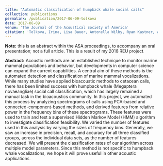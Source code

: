 ```yaml
---
title: "Automatic classification of humpback whale social calls"
collection: publications
permalink: /publication/2017-06-09-tolkova
date: 2017-06-09
venue: 'The Journal of the Acoustical Society of America'
citation: 'Tolkova, Irina, Lisa Bauer, Antonella Wilby, Ryan Kastner, and Kerri Seger. &quot;Automatic classification of humpback whale social calls.&quot; <i>The Journal of the Acoustical Society of America</i> 141, no. 5 (2017): 3605-3605.'
---
```

**Note:** this is an abstract within the ASA proceedings, to accompany an oral presentation; not a full article. This is a result of my 2016 REU project.

**Abstract:** Acoustic methods are an established technique to monitor marine mammal populations and behavior, but developments in computer science can expand the current capabilities. A central aim of these methods is the automated detection and classification of marine mammal vocalizations. While many studies have applied bioacoustic methods to cetacean calls, there has been limited success with humpback whale (Megaptera novaeangliae) social call classification, which has largely remained a manual task in the bioacoustics community. In this project, we automated this process by analyzing spectrograms of calls using PCA-based and connected-component-based methods, and derived features from relative power in the frequency bins of these spectrograms. These features were used to train and test a supervised Hidden Markov Model (HMM) algorithm to investigate classification feasibility. We varied the number of features used in this analysis by varying the sizes of frequency bins. Generally, we saw an increase in precision, recall, and accuracy for all three classified groups, across the individual data sets, as the number of features decreased. We will present the classification rates of our algorithm across multiple model parameters. Since this method is not specific to humpback whale vocalizations, we hope it will prove useful in other acoustic applications.
